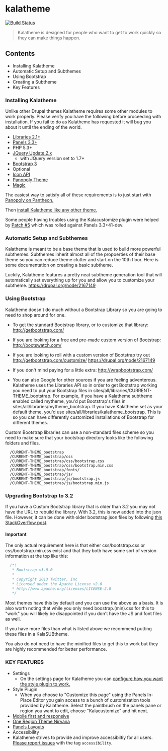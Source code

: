 # kalatheme

[![Build Status](https://travis-ci.org/drupalprojects/kalatheme.svg?branch=master)](https://travis-ci.org/drupalprojects/kalatheme)

> Kalatheme is designed for people who want to get to work quickly so they can make things happen.


## Contents

 * Installing Kalatheme
 * Automatic Setup and Subthemes
 * Using Bootstrap
 * Creating a Subtheme
 * Key Features

### Installing Kalatheme

Unlike other Drupal themes Kalatheme requires some other modules to work
properly. Please verify you have the following before proceeding with
installation. If you fail to do as Kalatheme has requested it will bug
you about it until the ending of the world.

 - [Libraries 2.1+](https://www.drupal.org/project/libraries)
 - [Panels 3.3+](https://www.drupal.org/project/panels)
 - PHP 5.3+
 - [JQuery Update 2.x](https://www.drupal.org/project/jquery_update)
   - with JQuery version set to 1.7+
 - [Bootstrap 3](http://getbootstrap.com/)
 - Optional
  - [Icon API](https://www.drupal.org/project/icon)
  - [Panopoly Theme](https://www.drupal.org/project/panopoly_theme)
  - [Magic](https://www.drupal.org/project/magic)

The easiest way to satisfy all of these requirements is to just start with
[Panopoly on Pantheon.](https://drupal.org/node/2175703)

Then [install Kalatheme like any other theme.](http://drupal.org/documentation/install/modules-themes)


Some people having troubles using the Kalacustomize plugin were helped by
[Patch #5](https://drupal.org/node/2024441)
which was rolled against Panels 3.3+41-dev.

### Automatic Setup and Subthemes

Kalatheme is meant to be a base theme that is used to build more powerful
subthemes. Subthemes inherit almost all of the propoerties of their base theme
so you can reduce theme clutter and start on the 10th floor. Here is some
documentation on creating a basic subtheme.

Luckily, Kalatheme features a pretty neat subtheme generation tool that will
automatically set everything up for you and allow you to customize your
subtheme.
https://drupal.org/node/2167149


### Using Bootstrap

Kalatheme doesn't do much without a Bootstrap Library so you are going to need
to shop around for one.

 - To get the standard Bootstrap library, or to customize that library:
 http://getbootstrap.com/

 - If you are looking for a free and pre-made custom version of Bootstrap:
 http://bootswatch.com/

 - If you are looking to roll with a custom version of Bootstrap try out
 http://getbootstrap.com/customize/
 https://drupal.org/node/2167149

 - If you don't mind paying for a little extra:
 http://wrapbootstrap.com/

 - You can also Google for other sources if you are feeling adventerous.
Kalatheme uses the Libraries API so in order to get Bootstrap working you need
to put your Bootstrap files in sites/all/libraries/CURRENT-THEME_bootstrap. For
example, if you have a Kalatheme subtheme enabled called mytheme, you'd put
Bootstrap's files in sites/all/libraries/mytheme_bootstrap. If you have
Kalatheme set as your default theme, you'd use
sites/all/libraries/kalatheme_bootstrap.
This is so you can have differently customized installations of Bootstrap for
different themes.

Custom Bootstrap libraries can use a non-standard files scheme so you need to
make sure that your bootstrap directory looks like the following folders and
files.

```
  /CURRENT-THEME_bootstrap
  /CURRENT-THEME_bootstrap/css
  /CURRENT-THEME_bootstrap/css/bootstrap.css
  /CURRENT-THEME_bootstrap/css/bootstrap.min.css
  /CURRENT-THEME_bootstrap/fonts/
  /CURRENT-THEME_bootstrap/js/
  /CURRENT-THEME_bootstrap/js/bootstrap.js
  /CURRENT-THEME_bootstrap/js/bootstrap.min.js
```

### Upgrading Bootstrap to 3.2
If you have a Custom Bootstrap library that is older than 3.2 you may not have the URL to rebuild the library.  With 3.2, this is now added into the json file.  However, it can be done with older bootstrap json files by following [this StackOverflow post](http://stackoverflow.com/questions/20384330/reload-bootstrap-customization).

#### Important

The only actual requirement here is that either css/bootstrap.css or
css/bootstrap.min.css exist and that they both have some sort of version
information at the top like this:

```js
  /*!
   * Bootstrap v3.0.0
   *
   * Copyright 2013 Twitter, Inc
   * Licensed under the Apache License v2.0
   * http://www.apache.org/licenses/LICENSE-2.0
   */
```

Most themes have this by default and you can use the above as a basis. It is
also worth noting that while you only need boostrap.(min).css for this to "work"
you will likely be disappointed if you don't have the JS and font files as well.

If you have more files than what is listed above we recommend putting these
files in a KalaSUBtheme.

You also do not need to have the minified files to get this to work but they are
highly recommended for better performance.

### KEY FEATURES

 - Settings
   - On the settings page for Kalatheme you can [configure how you want the style
 plugin to work.](https://drupal.org/node/2167213)
 - Style Plugin
   - When you choose to "Customize this page" using the Panels In-Place Editor you
 gain access to a bunch of customization tools provided by Kalatheme. Select the
 paintbrush on the panels pane or region you want to edit, choose "Kalacustomize" and hit next.
 - [Mobile first and responsive](https://drupal.org/node/2167215)
 - [One Region Theme Nirvana](https://drupal.org/node/2167223)
 - [Panels Layouts](https://drupal.org/node/2167225)
 -  Accessibility
   - Kalatheme strives to provide and improve accessibiltiy for all users. [Please
 report issues](https://github.com/drupalprojects/kalatheme/issues) with the tag `accessibility`.
